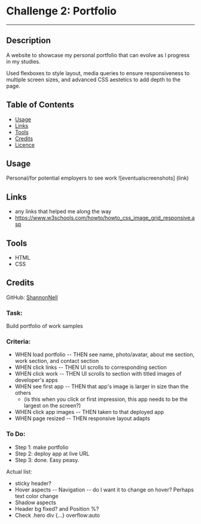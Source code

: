 # Challenge 2: Portfolio

***

## Description
A website to showcase my personal portfolio that can evolve as I progress in my studies. 

Used flexboxes to style layout, media queries to ensure responsiveness to multiple screen sizes, and advanced CSS aestetics to add depth to the page.

## Table of Contents

* [Usage](#usage)
* [Links](#links)
* [Tools](#tools)
* [Credits](#credits)
* [Licence](#license)

## Usage
Personal/for potential employers to see work
![eventualscreenshots] (link)

## Links
* any links that helped me along the way
* https://www.w3schools.com/howto/howto_css_image_grid_responsive.asp

## Tools
* HTML
* CSS

## Credits
GitHub: [ShannonNell](https://github.com/ShannonNell)

### Task:
Build portfolio of work samples

### Criteria:
- WHEN load portfolio -- THEN see name, photo/avatar, about me section, work section, and contact section
- WHEN click links -- THEN UI scrolls to corresponding section
- WHEN click work -- THEN UI scrolls to section with titled images of developer's apps
- WHEN see first app -- THEN that app's image is larger in size than the others
    - (is this when you click or first impression, this app needs to be the largest on the screen?)
- WHEN click app images -- THEN taken to that deployed app
- WHEN page resized -- THEN responsive layout adapts

### To Do:
- Step 1: make portfolio
- Step 2: deploy app at live URL 
- Step 3: done. Easy peasy. 

Actual list:
- sticky header? 
- Hover aspects -- Navigation -- do I want it to change on hover? Perhaps text color change
- Shadow aspects
- Header bg fixed? and Position %?
- Check .hero div {...} overflow:auto